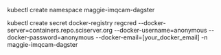 kubectl create namespace maggie-imqcam-dagster

kubectl create secret docker-registry regcred --docker-server=containers.repo.sciserver.org --docker-username=anonymous --docker-password=anonymous --docker-email=[your_docker_email] -n maggie-imqcam-dagster